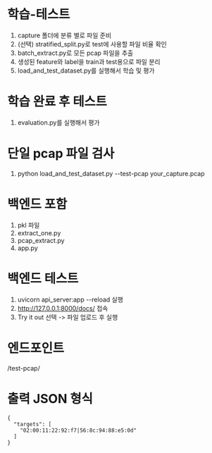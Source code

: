 # 학습-테스트
1. capture 폴더에 분류 별로 파일 준비
2. (선택) stratified_split.py로 test에 사용할 파일 비율 확인
3. batch_extract.py로 모든 pcap 파일을 추출
4. 생성된 feature와 label을 train과 test용으로 파일 분리
5. load_and_test_dataset.py를 실행해서 학습 및 평가

# 학습 완료 후 테스트
1. evaluation.py를 실행해서 평가

# 단일 pcap 파일 검사
1. python load_and_test_dataset.py --test-pcap your_capture.pcap

# 백엔드 포함
1. pkl 파일
2. extract_one.py
3. pcap_extract.py
4. app.py

# 백엔드 테스트
1. uvicorn api_server:app --reload 실행
2. http://127.0.0.1:8000/docs/ 접속
3. Try it out 선택 -> 파일 업로드 후 실행

# 엔드포인트
/test-pcap/

# 출력 JSON 형식
```
{
  "targets": [
    "02:00:11:22:92:f7|56:8c:94:88:e5:0d"
  ]
}
```